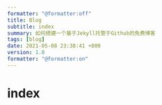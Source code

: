 ```yaml
---
formatter: "@formatter:off"
title: Blog 
subtitle: index 
summary: 如何搭建一个基于Jekyll托管于Github的免费博客
tags: [blog] 
date: 2021-05-08 23:38:41 +800 
version: 1.0
formatter: "@formatter:on"
---
```


# index